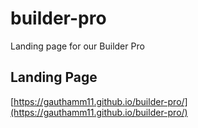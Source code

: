# builder-pro
Landing page for our Builder Pro

## Landing Page

[https://gauthamm11.github.io/builder-pro/](https://gauthamm11.github.io/builder-pro/)
